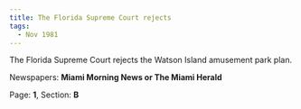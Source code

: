 ```yaml
---  
title: The Florida Supreme Court rejects  
tags:  
  - Nov 1981  
---  
```

  
The Florida Supreme Court rejects the Watson Island amusement park plan.  
  
Newspapers: **Miami Morning News or The Miami Herald**  
  
Page: **1**, Section: **B** 

